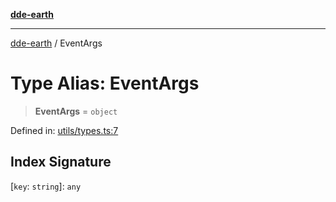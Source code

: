 [**dde-earth**](../README.md)

***

[dde-earth](../globals.md) / EventArgs

# Type Alias: EventArgs

> **EventArgs** = `object`

Defined in: [utils/types.ts:7](https://github.com/dde-platform/dde-earth/blob/71bf8cd183d78890e103803e0d8bb92050729fda/packages/dde-earth/src/utils/types.ts#L7)

## Index Signature

\[`key`: `string`\]: `any`
